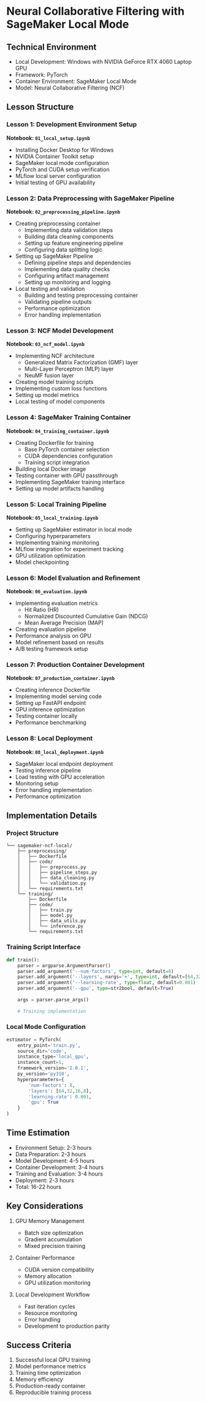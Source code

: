 # Neural Collaborative Filtering with SageMaker Local Mode
## Technical Environment
- Local Development: Windows with NVIDIA GeForce RTX 4060 Laptop GPU
- Framework: PyTorch
- Container Environment: SageMaker Local Mode
- Model: Neural Collaborative Filtering (NCF)

## Lesson Structure

### Lesson 1: Development Environment Setup
**Notebook: `01_local_setup.ipynb`**
- Installing Docker Desktop for Windows
- NVIDIA Container Toolkit setup
- SageMaker local mode configuration
- PyTorch and CUDA setup verification
- MLflow local server configuration
- Initial testing of GPU availability

### Lesson 2: Data Preprocessing with SageMaker Pipeline
**Notebook: `02_preprocessing_pipeline.ipynb`**
- Creating preprocessing container
  - Implementing data validation steps
  - Building data cleaning components
  - Setting up feature engineering pipeline
  - Configuring data splitting logic
- Setting up SageMaker Pipeline
  - Defining pipeline steps and dependencies
  - Implementing data quality checks
  - Configuring artifact management
  - Setting up monitoring and logging
- Local testing and validation
  - Building and testing preprocessing container
  - Validating pipeline outputs
  - Performance optimization
  - Error handling implementation

### Lesson 3: NCF Model Development
**Notebook: `03_ncf_model.ipynb`**
- Implementing NCF architecture
  - Generalized Matrix Factorization (GMF) layer
  - Multi-Layer Perceptron (MLP) layer
  - NeuMF fusion layer
- Creating model training scripts
- Implementing custom loss functions
- Setting up model metrics
- Local testing of model components

### Lesson 4: SageMaker Training Container
**Notebook: `04_training_container.ipynb`**
- Creating Dockerfile for training
  - Base PyTorch container selection
  - CUDA dependencies configuration
  - Training script integration
- Building local Docker image
- Testing container with GPU passthrough
- Implementing SageMaker training interface
- Setting up model artifacts handling

### Lesson 5: Local Training Pipeline
**Notebook: `05_local_training.ipynb`**
- Setting up SageMaker estimator in local mode
- Configuring hyperparameters
- Implementing training monitoring
- MLflow integration for experiment tracking
- GPU utilization optimization
- Model checkpointing

### Lesson 6: Model Evaluation and Refinement
**Notebook: `06_evaluation.ipynb`**
- Implementing evaluation metrics
  - Hit Ratio (HR)
  - Normalized Discounted Cumulative Gain (NDCG)
  - Mean Average Precision (MAP)
- Creating evaluation pipeline
- Performance analysis on GPU
- Model refinement based on results
- A/B testing framework setup

### Lesson 7: Production Container Development
**Notebook: `07_production_container.ipynb`**
- Creating inference Dockerfile
- Implementing model serving code
- Setting up FastAPI endpoint
- GPU inference optimization
- Testing container locally
- Performance benchmarking

### Lesson 8: Local Deployment
**Notebook: `08_local_deployment.ipynb`**
- SageMaker local endpoint deployment
- Testing inference pipeline
- Load testing with GPU acceleration
- Monitoring setup
- Error handling implementation
- Performance optimization

## Implementation Details

### Project Structure
```
└── sagemaker-ncf-local/
    ├── preprocessing/
    │   ├── Dockerfile
    │   ├── code/
    │   │   ├── preprocess.py
    │   │   ├── pipeline_steps.py
    │   │   ├── data_cleaning.py
    │   │   └── validation.py
    │   └── requirements.txt
    └── training/
        ├── Dockerfile
        ├── code/
        │   ├── train.py
        │   ├── model.py
        │   ├── data_utils.py
        │   └── inference.py
        └── requirements.txt
```

### Training Script Interface
```python
def train():
    parser = argparse.ArgumentParser()
    parser.add_argument('--num-factors', type=int, default=8)
    parser.add_argument('--layers', nargs='+', type=int, default=[64,32,16,8])
    parser.add_argument('--learning-rate', type=float, default=0.001)
    parser.add_argument('--gpu', type=str2bool, default=True)
    
    args = parser.parse_args()
    
    # Training implementation
```

### Local Mode Configuration
```python
estimator = PyTorch(
    entry_point='train.py',
    source_dir='code',
    instance_type='local_gpu',
    instance_count=1,
    framework_version='2.0.1',
    py_version='py310',
    hyperparameters={
        'num-factors': 8,
        'layers': [64,32,16,8],
        'learning-rate': 0.001,
        'gpu': True
    }
)
```

## Time Estimation
- Environment Setup: 2-3 hours
- Data Preparation: 2-3 hours
- Model Development: 4-5 hours
- Container Development: 3-4 hours
- Training and Evaluation: 3-4 hours
- Deployment: 2-3 hours
- Total: 16-22 hours

## Key Considerations
1. GPU Memory Management
   - Batch size optimization
   - Gradient accumulation
   - Mixed precision training

2. Container Performance
   - CUDA version compatibility
   - Memory allocation
   - GPU utilization monitoring

3. Local Development Workflow
   - Fast iteration cycles
   - Resource monitoring
   - Error handling
   - Development to production parity

## Success Criteria
1. Successful local GPU training
2. Model performance metrics
3. Training time optimization
4. Memory efficiency
5. Production-ready container
6. Reproducible training process